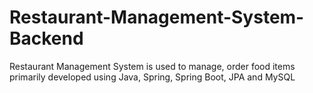 # Restaurant-Management-System-Backend

Restaurant Management System is used to manage, order food items primarily developed using Java, Spring, Spring Boot, JPA and MySQL 
